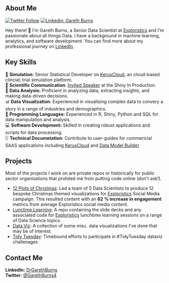 ## About Me

[![Twitter Follow](https://img.shields.io/twitter/follow/GarethBurns4?style=social)](https://twitter.com/GarethBurns4)
[![Linkedin: Gareth Burns](https://img.shields.io/badge/-drgarethburns-blue?style=flat-square&logo=Linkedin&logoColor=white&link=https://www.linkedin.com/in/drgarethburns/)](https://www.linkedin.com/in/drgarethburns/)

Hey there! 👋 I'm Gareth Burns, a Senior Data Scientist at [Exploristics](https://exploristics.com/) and I'm passionate about all things Data. I have a background in machine learning, analytics, and software development.
You can find more about my professional journey on [LinkedIn](https://www.linkedin.com/in/drgarethburns/).

## Key Skills
🤖 **Simulation:** Senior Statistical Developer on [KerusCloud](https://exploristics.com/keruscloud-platform-overview/), an cloud-based clincial; trial simulation platform.\
📢 **Scientific Communication**: [Invited Speaker](https://youtu.be/pHLT5IfgfM0?si=xrZDdAdFqwzqXN_L_) at the Shiny In Production.\
🧮 **Data Analysis:** Proficient in analyzing data, extracting insights, and making data-driven decisions.\
📊 **Data Visualization**: Experienced in visualising complex data to convery a story in a range of industries and demographics.\
🐍 **Programming Languages:** Experienced in R, Shiny, Python and SQL for data manipulation and analysis.\
💻 **Software Development:** Skilled in creating robust applications and scripts for data processing.\
🗄️ **Technical Documetation**: Contribute to user-guides for commericial SAAS applications including [KerusCloud](https://help.keruscloud.com/) and [Data Model Builder](https://gaburns.quarto.pub/dmb/)

## Projects
Most of the projects I work on are private repos or historically for public sector organisations that prohited me from putting code online (don't ask!).

- [12 Plots of Christmas](https://github.com/GABurns/12PlotsChristmas):
Led a team of 5 Data Scientists to produce 12 bespoke Christmas themed visualizations for 
[Exploristics](https://exploristics.com/) Social Media campaign. This resulted content with
an **62 % increase in engagement** metrics from average Exploristics social media content.
- [Lunctime Learning](https://github.com/GABurns/Presentations): A repo containing the slide decks and any associated code for [Exploristics](https://exploristics.com/) lunchtime learning sessions on a range of Data Science topics.
- [Data Viz](https://github.com/GABurns/DataViz): A collection of some misc. data visualizations I've done that may be of interest.
- [Tidy Tuesday](https://github.com/GABurns/TidyTuesday): Timebound efforts to participate in #TidyTuesday dataviz challenages


## Contact Me
**LinkedIn:** [DrGarethBurns](https://www.linkedin.com/in/drgarethburns/)\
**Twitter:** [@GarethBurns4](https://twitter.com/GarethBurns4)

